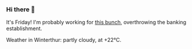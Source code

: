 ### Hi there :wave:

It's Friday! I'm probably working for [this bunch](https://github.com/kohofinancial), overthrowing the banking establishment.

Weather in Winterthur: partly cloudy, at +22°C.

